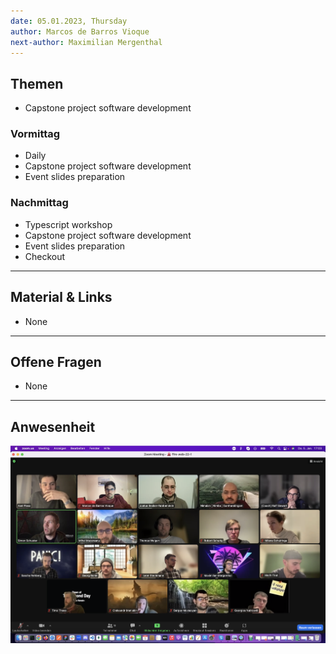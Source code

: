 ```yaml
---
date: 05.01.2023, Thursday
author: Marcos de Barros Vioque
next-author: Maximilian Mergenthal
---
```


## Themen

- Capstone project software development

### Vormittag

- Daily
- Capstone project software development
- Event slides preparation

### Nachmittag

- Typescript workshop
- Capstone project software development
- Event slides preparation
- Checkout

---

## Material & Links

- None

---

## Offene Fragen

- None

---

## Anwesenheit

![2023/01/05](../images/2023-01-05.png)